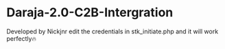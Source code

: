 # Daraja-2.0-C2B-Intergration
Developed by Nickjnr
edit the credentials in stk_initiate.php and it will work perfectly🔥
